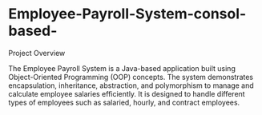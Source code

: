 # Employee-Payroll-System-consol-based-

Project Overview

The Employee Payroll System is a Java-based application built using Object-Oriented Programming (OOP) concepts. The system demonstrates encapsulation, inheritance, abstraction, and polymorphism to manage and calculate employee salaries efficiently. It is designed to handle different types of employees such as salaried, hourly, and contract employees.
